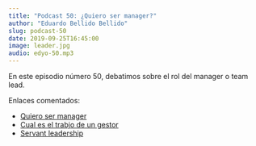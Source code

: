 ```yaml
---
title: "Podcast 50: ¿Quiero ser manager?"
author: "Eduardo Bellido Bellido"
slug: podcast-50
date: 2019-09-25T16:45:00
image: leader.jpg
audio: edyo-50.mp3
---
```


En este episodio número 50, debatimos sobre el rol del manager o team lead.

<!--more-->

Enlaces comentados:

- [Quiero ser manager](https://medium.com/@flopezluis/quiero-ser-manager-5c5c05bfee33)
- [Cual es el trabjo de un gestor](/posts/cual-es-el-trabajo-de-un-gestor.html)
- [Servant leadership](https://en.wikipedia.org/wiki/Servant_leadership#Employee_life)
